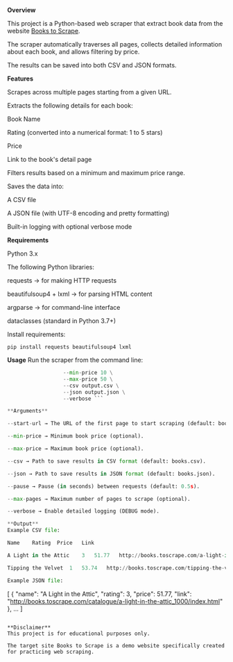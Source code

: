**Overview**

This project is a Python-based web scraper that extract book data from the website [Books to Scrape](http://books.toscrape.com/).

The scraper automatically traverses all pages, collects detailed information about each book, and allows filtering by price.

The results can be saved into both CSV and JSON formats.

**Features**

Scrapes across multiple pages starting from a given URL.

Extracts the following details for each book:

Book Name

Rating (converted into a numerical format: 1 to 5 stars)

Price

Link to the book's detail page

Filters results based on a minimum and maximum price range.

Saves the data into:

A CSV file

A JSON file (with UTF-8 encoding and pretty formatting)

Built-in logging with optional verbose mode


**Requirements**

Python 3.x

The following Python libraries:

requests → for making HTTP requests

beautifulsoup4 + lxml → for parsing HTML content

argparse → for command-line interface

dataclasses (standard in Python 3.7+)

Install requirements:

`pip install requests beautifulsoup4 lxml`


**Usage**
Run the scraper from the command line:

```python scraper.py --start-url "http://books.toscrape.com/catalogue/category/books_1/index.html" \
                  --min-price 10 \
                  --max-price 50 \
                  --csv output.csv \
                  --json output.json \
                  --verbose ```

**Arguments**

--start-url → The URL of the first page to start scraping (default: books homepage).

--min-price → Minimum book price (optional).

--max-price → Maximum book price (optional).

--csv → Path to save results in CSV format (default: books.csv).

--json → Path to save results in JSON format (default: books.json).

--pause → Pause (in seconds) between requests (default: 0.5s).

--max-pages → Maximum number of pages to scrape (optional).

--verbose → Enable detailed logging (DEBUG mode).

**Output**
Example CSV file:

Name	Rating	Price	Link

A Light in the Attic	3	51.77	http://books.toscrape.com/a-light-in-the-attic_1000/index.html

Tipping the Velvet	1	53.74	http://books.toscrape.com/tipping-the-velvet_999/index.html

Example JSON file:
```
[
  {
    "name": "A Light in the Attic",
    "rating": 3,
    "price": 51.77,
    "link": "http://books.toscrape.com/catalogue/a-light-in-the-attic_1000/index.html"
  },
  ...
]
```

**Disclaimer**
This project is for educational purposes only.

The target site Books to Scrape is a demo website specifically created for practicing web scraping.
